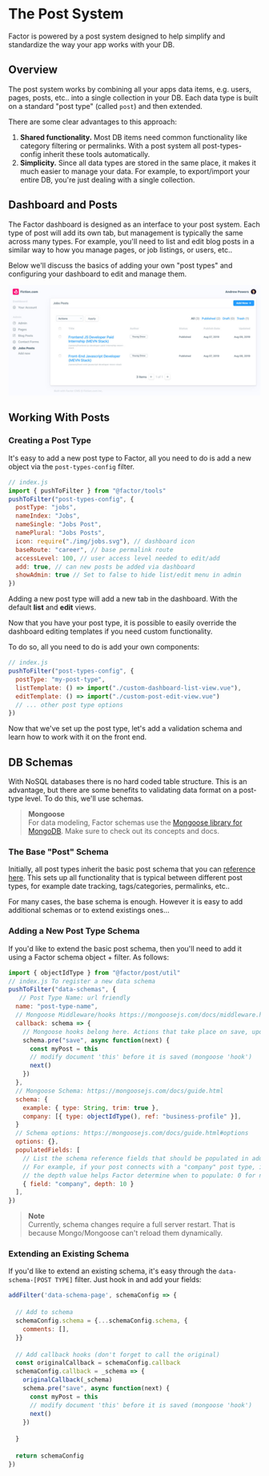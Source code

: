 # The Post System

Factor is powered by a post system designed to help simplify and standardize the way your app works with your DB.

## Overview

The post system works by combining all your apps data items, e.g. users, pages, posts, etc.. into a single collection in your DB. Each data type is built on a standard "post type" (called `post`) and then extended.

There are some clear advantages to this approach:

1. **Shared functionality.** Most DB items need common functionality like category filtering or permalinks. With a post system all post-types-config inherit these tools automatically.
1. **Simplicity.** Since all data types are stored in the same place, it makes it much easier to manage your data. For example, to export/import your entire DB, you're just dealing with a single collection.

## Dashboard and Posts

The Factor dashboard is designed as an interface to your post system. Each type of post will add its own tab, but management is typically the same across many types. For example, you'll need to list and edit blog posts in a similar way to how you manage pages, or job listings, or users, etc..

Below we'll discuss the basics of adding your own "post types" and configuring your dashboard to edit and manage them.

![Dashboard Post List View](./img/dashboard-post-type.jpg)

## Working With Posts

### Creating a Post Type

It's easy to add a new post type to Factor, all you need to do is add a new object via the `post-types-config` filter.

```js
// index.js
import { pushToFilter } from "@factor/tools"
pushToFilter("post-types-config", {
  postType: "jobs",
  nameIndex: "Jobs",
  nameSingle: "Jobs Post",
  namePlural: "Jobs Posts",
  icon: require("./img/jobs.svg"), // dashboard icon
  baseRoute: "career", // base permalink route
  accessLevel: 100, // user access level needed to edit/add
  add: true, // can new posts be added via dashboard
  showAdmin: true // Set to false to hide list/edit menu in admin
})
```

Adding a new post type will add a new tab in the dashboard. With the default **list** and **edit** views.

Now that you have your post type, it is possible to easily override the dashboard editing templates if you need custom functionality.

To do so, all you need to do is add your own components:

```js
// index.js
pushToFilter("post-types-config", {
  postType: "my-post-type",
  listTemplate: () => import("./custom-dashboard-list-view.vue"),
  editTemplate: () => import("./custom-post-edit-view.vue")
  // ... other post type options
})
```

Now that we've set up the post type, let's add a validation schema and learn how to work with it on the front end.

## DB Schemas

With NoSQL databases there is no hard coded table structure. This is an advantage, but there are some benefits to validating data format on a post-type level. To do this, we'll use schemas.

> **Mongoose** <br>For data modeling, Factor schemas use the [Mongoose library for MongoDB](https://mongoosejs.com). Make sure to check out its concepts and docs.

### The Base "Post" Schema

Initially, all post types inherit the basic post schema that you can [reference here](https://github.com/fiction-com/factor/blob/master/%40factor/%40core/post/schema.js). This sets up all functionality that is typical between different post types, for example date tracking, tags/categories, permalinks, etc..

For many cases, the base schema is enough. However it is easy to add additional schemas or to extend existings ones...

### Adding a New Post Type Schema

If you'd like to extend the basic post schema, then you'll need to add it using a Factor schema object + filter. As follows:

```js
import { objectIdType } from "@factor/post/util"
// index.js To register a new data schema
pushToFilter("data-schemas", {
   // Post Type Name: url friendly
  name: "post-type-name",
  // Mongoose Middleware/hooks https://mongoosejs.com/docs/middleware.html
  callback: schema => {
    // Mongoose hooks belong here. Actions that take place on save, update, etc.
    schema.pre("save", async function(next) {
      const myPost = this
      // modify document 'this' before it is saved (mongoose 'hook')
      next()
    })
  },
  // Mongoose Schema: https://mongoosejs.com/docs/guide.html
  schema: {
    example: { type: String, trim: true },
    company: [{ type: objectIdType(), ref: "business-profile" }],
  }
  // Schema options: https://mongoosejs.com/docs/guide.html#options
  options: {},
  populatedFields: [
    // List the schema reference fields that should be populated in addition to the post
    // For example, if your post connects with a "company" post type, it would retrieve those posts as well
    // the depth value helps Factor determine when to populate: 0 for no population, 100 for all. Default 20
    { field: "company", depth: 10 }
  ],
})
```

> **Note**<br> Currently, schema changes require a full server restart. That is because Mongo/Mongoose can't reload them dynamically.

### Extending an Existing Schema

If you'd like to extend an existing schema, it's easy through the `data-schema-[POST TYPE]` filter. Just hook in and add your fields:

```js
addFilter('data-schema-page', schemaConfig => {

  // Add to schema
  schemaConfig.schema = {...schemaConfig.schema, {
    comments: [],
  }}

  // Add callback hooks (don't forget to call the original)
  const originalCallback = schemaConfig.callback
  schemaConfig.callback = _schema => {
    originalCallback(_schema)
    schema.pre("save", async function(next) {
      const myPost = this
      // modify document 'this' before it is saved (mongoose 'hook')
      next()
    })

  }

  return schemaConfig
})
```
